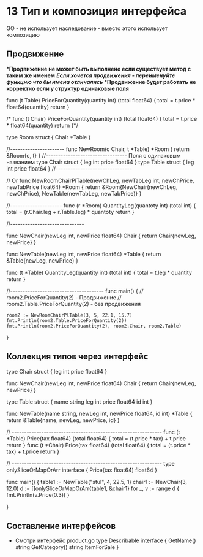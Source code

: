 # 13 Тип и композиция интерфейса
GO - не использует наследование - вместо этого использует композицию
## Продвижение
***Продвижение не может быть выполнено если существует метод с таким же именем**
***Если хочется продвижения - переименуйте функцию что бы имена отличались***
***Продвижение будет работать не корректно если у структур одинаковые поля**


func (t Table) PriceForQuantity(quantity int) (total float64) {
	total = t.price * float64(quantity)
	return
}

/*
func (t Chair) PriceForQuantity(quantity int) (total float64) {
	total = t.price * float64(quantity)
	return
}*/

type Room struct {
	Chair
	*Table
}

//----------------------
func NewRoom(c Chair, t *Table) *Room {
	return &Room{c, t}
}
//--------------------------------- Поля с одинаковым названием
type Chair struct {
	leg   int
	price float64
}
type Table struct {
	leg   int
	price float64
}
//-------------------------------

// Or
func NewRoomChairPlTable(newChLeg, newTabLeg int, newChPrice, newTabPrice float64) *Room {
	return &Room{NewChair(newChLeg, newChPrice), NewTable(newTabLeg, newTabPrice)}
}

//---------------------
func (r *Room) QuantityLeg(quantoty int) (total int) {
	total = (r.Chair.leg + r.Table.leg) * quantoty
	return
}

//------------------------------


func NewChair(newLeg int, newPrice float64) Chair {
	return Chair{newLeg, newPrice}
}



func NewTable(newLeg int, newPrice float64) *Table {
	return &Table{newLeg, newPrice}
}

func (t *Table) QuantityLeg(quantity int) (total int) {
	total = t.leg * quantity
	return
}

//--------------------------------------
func main() {
	// room2.PriceForQuantity(2) - Продвижение
	// room2.Table.PriceForQuantity(2) - без продвижения

	room2 := NewRoomChairPlTable(3, 5, 22.1, 15.7)
	fmt.Println(room2.Table.PriceForQuantity(2))
	fmt.Println(room2.PriceForQuantity(2), room2.Chair, room2.Table)

}
## Коллекция типов через интерфейс
type Chair struct {
	leg   int
	price float64
}

func NewChair(newLeg int, newPrice float64) Chair {
	return Chair{newLeg, newPrice}
}

type Table struct {
	name  string
	leg   int
	price float64
	id    int
}

func NewTable(name string, newLeg int, newPrice float64, id int) *Table {
	return &Table{name, newLeg, newPrice, id}
}

// -------------------------------------------------------------
func (t *Table) Price(tax float64) (total float64) {
	total = (t.price * tax) + t.price
	return
}
func (t *Chair) Price(tax float64) (total float64) {
	total = (t.price * tax) + t.price
	return
}

// -------------------------------------------------------------
type onlySliceOrMapOrArr interface {
	Price(tax float64) float64
}

func main() {
	table1 := NewTable("stul", 4, 22.5, 1)
	chair1 := NewChair(3, 12.0)
	d := []onlySliceOrMapOrArr{table1, &chair1}
	for _, v := range d {
		fmt.Println(v.Price(0.3))
	}

}
## Составление интерфейсов
- Смотри интерфейс product.go
type Describable interface {
	GetName() string
	GetCategory() string
	ItemForSale
}
 